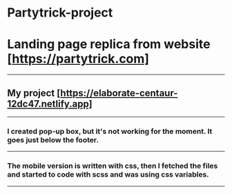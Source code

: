 # Partytrick-project

# Landing page replica from website [https://partytrick.com]

---

## My project [https://elaborate-centaur-12dc47.netlify.app]

---

### I created pop-up box, but it's not working for the moment. It goes just below the footer.

---

### The mobile version is written with css, then I fetched the files and started to code with scss and was using css variables.

---
